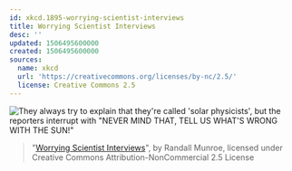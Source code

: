 ```yaml
---
id: xkcd.1895-worrying-scientist-interviews
title: Worrying Scientist Interviews
desc: ''
updated: 1506495600000
created: 1506495600000
sources:
  name: xkcd
  url: 'https://creativecommons.org/licenses/by-nc/2.5/'
  license: Creative Commons 2.5
---
```

![They always try to explain that they're called 'solar physicists', but the reporters interrupt with "NEVER MIND THAT, TELL US WHAT'S WRONG WITH THE SUN!"](https://imgs.xkcd.com/comics/worrying_scientist_interviews.png)
> "[Worrying Scientist Interviews](https://xkcd.com/1895/)", by Randall Munroe, licensed under Creative Commons Attribution-NonCommercial 2.5 License
